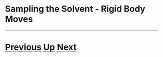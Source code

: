 
# Sampling the Solvent - Rigid Body Moves


***

# [Previous](intro.md) [Up](README.md) [Next](intra.md)
